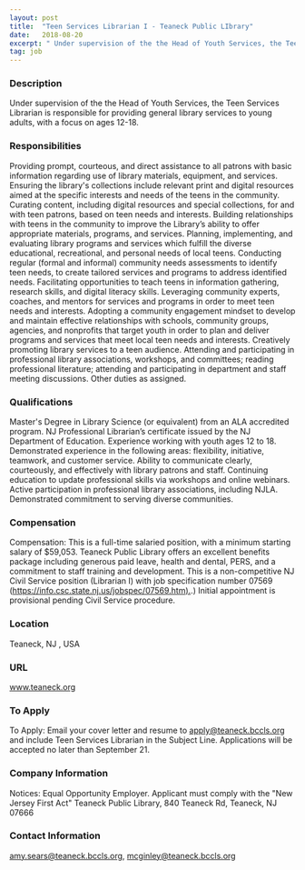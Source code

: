 ```yaml
---
layout: post
title:  "Teen Services Librarian I - Teaneck Public LIbrary"
date:   2018-08-20
excerpt: " Under supervision of the the Head of Youth Services, the Teen Services Librarian is responsible for providing general library services to young adults, with a focus on ages 12-18."
tag: job
---
```


### Description   

 Under supervision of the the Head of Youth Services, the Teen Services Librarian is responsible for providing general library services to young adults, with a focus on ages 12-18.


### Responsibilities   

Providing prompt, courteous, and direct assistance to all patrons with basic information regarding use of library materials, equipment, and services.
Ensuring the library's collections include relevant print and digital resources aimed at the specific interests and needs of the teens in the community.
Curating content, including digital resources and special collections, for and with teen patrons, based on teen needs and interests.
Building relationships with teens in the community to improve the Library’s ability to offer appropriate materials, programs, and services.
Planning, implementing, and evaluating library programs and services which fulfill the diverse educational, recreational, and personal needs of local teens.
Conducting regular (formal and informal) community needs assessments to identify teen needs, to create tailored services and programs to address identified needs.
Facilitating opportunities to teach teens in information gathering, research skills, and digital literacy skills.
Leveraging community experts, coaches, and mentors for services and programs in order to meet teen needs and interests.
Adopting a community engagement mindset to develop and maintain effective relationships with schools, community groups, agencies, and nonprofits that target youth in order to plan and deliver programs and services that meet local teen needs and interests.
Creatively promoting library services to a teen audience.
Attending and participating in professional library associations, workshops, and committees; reading professional literature; attending and participating in department and staff meeting discussions.
Other duties as assigned.



### Qualifications   

Master's Degree in Library Science (or equivalent) from an ALA accredited program.
NJ Professional Librarian’s certificate issued by the NJ Department of Education.
Experience working with youth ages 12 to 18.
Demonstrated experience in the following areas: flexibility, initiative, teamwork, and customer service.
Ability to communicate clearly, courteously, and effectively with library patrons and staff.
Continuing education to update professional skills via workshops and online webinars.
Active participation in professional library associations, including NJLA.
Demonstrated commitment to serving diverse communities.


### Compensation   

Compensation: This is a full-time salaried position, with a minimum starting salary of $59,053. Teaneck Public Library offers an excellent benefits package including generous paid leave, health and dental, PERS, and a commitment to staff training and development. This is a non-competitive NJ Civil Service position (Librarian I) with job specification number 07569 ([https://info.csc.state.nj.us/jobspec/07569.htm).](https://info.csc.state.nj.us/jobspec/07569.htm).) Initial appointment is provisional pending Civil Service procedure.


### Location   

Teaneck, NJ , USA


### URL   

www.teaneck.org

### To Apply   

To Apply: Email your cover letter and resume to apply@teaneck.bccls.org and include Teen Services Librarian in the Subject Line. Applications will be accepted no later than September 21.


### Company Information   

Notices: Equal Opportunity Employer. Applicant must comply with the "New Jersey First Act"  Teaneck Public Library, 840 Teaneck Rd, Teaneck, NJ 07666


### Contact Information   

amy.sears@teaneck.bccls.org, mcginley@teaneck.bccls.org

